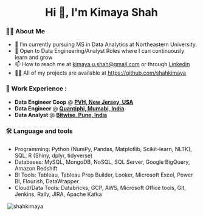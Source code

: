 <h1 align="center">Hi 👋, I'm Kimaya Shah </h1> <p align="right"> 

<h3 align="left">👩‍💻  About Me</h3>

- 🔭 I’m currently pursuing MS in Data Analytics at Northeastern University.
- 👀 Open to Data Engineering/Analyst Roles where I can continuously learn and grow
- 📫 How to reach me at kimaya.u.shah@gmail.com or through [Linkedin](https://www.linkedin.com/in/kimaya-shah/)
- 👨‍💻 All of my projects are available at https://github.com/shahkimaya

### 🔨 Work Experience :
- **Data Engineer Coop** @ [**PVH, New Jersey, USA** ](https://www.pvh.com/)
- **Data Engineer** @ [**Quantiphi, Mumabi, India**](https://quantiphi.com/)
- **Data Analyst** @ [**Bitwise, Pune, India**](https://www.bitwiseglobal.com/en-us/)

###

<h3 align="left">🛠 Language and tools</h3>

###
- Programming: Python (NumPy, Pandas, Matplotlib, Scikit-learn, NLTK), SQL, R (Shiny, dplyr, tidyverse)
- Databases: MySQL, MongoDB, NoSQL, SQL Server, Google BigQuery, Amazon Redshift
- BI Tools: Tableau, Tableau Prep Builder, Looker, Microsoft Excel, Power BI, Flourish, DataWrapper
- Cloud/Data Tools: Databricks, GCP, AWS, Microsoft Office tools, Git, Jenkins, Rally, JIRA, Apache Kafka


<p>&nbsp;<img align="center" src="https://github-readme-stats.vercel.app/api?username=shahkimaya&show_icons=true&locale=en" alt="shahkimaya" /></p>

